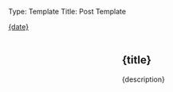 Type: Template
Title: Post Template

<style>
    .post-image-th {
    float: left;
    height: 200px;
    width: 200px;
    background-image: url('{image}');
    background-size: cover;
    background-position: top center;
    margin-right: 2em;
    border: 1px solid var(--text);
}
</style>

<div class="post-info">
    <i class="fa-solid fa-clock"></i> <a href="{permalink}">{date}</a>
</div>
<br>
<article>
        <div class="post-image-th">
    </div>
    <div class="post-title">
    <h1 class="large">{title}</h1>
    </div>
<p>{description}</p>
<br>
</article>
</div>
</div>
		